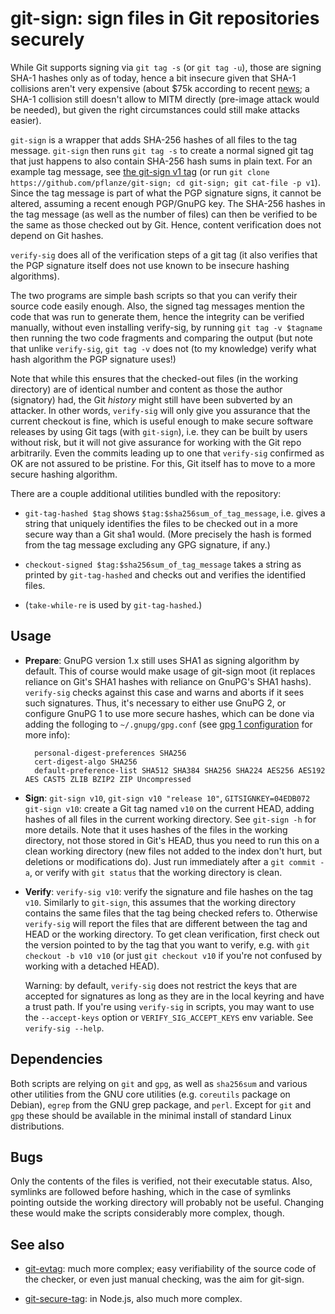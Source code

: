 # git-sign: sign files in Git repositories securely

While Git supports signing via `git tag -s` (or `git tag -u`), those
are signing SHA-1 hashes only as of today, hence a bit insecure given
that SHA-1 collisions aren't very expensive (about $75k according to
recent [news](https://duckduckgo.com/html/?q=sha-1%20collisions); a
SHA-1 collision still doesn't allow to MITM directly (pre-image attack
would be needed), but given the right circumstances could still make
attacks easier).

`git-sign` is a wrapper that adds SHA-256 hashes of all files to the
tag message. `git-sign` then runs `git tag -s` to create a normal
signed git tag that just happens to also contain SHA-256 hash sums in
plain text. For an example tag message, see
[the git-sign v1 tag](https://github.com/pflanze/git-sign/releases/tag/v1)
(or run `git clone https://github.com/pflanze/git-sign; cd git-sign;
git cat-file -p v1`). Since the tag message is part of what the PGP
signature signs, it cannot be altered, assuming a recent enough
PGP/GnuPG key. The SHA-256 hashes in the tag message (as well as the
number of files) can then be verified to be the same as those checked
out by Git. Hence, content verification does not depend on Git hashes.

`verify-sig` does all of the verification steps of a git tag (it also
verifies that the PGP signature itself does not use known to be
insecure hashing algorithms).

The two programs are simple bash scripts so that you can verify their
source code easily enough. Also, the signed tag messages mention the
code that was run to generate them, hence the integrity can be
verified manually, without even installing verify-sig, by running `git
tag -v $tagname` then running the two code fragments and comparing the
output (but note that unlike `verify-sig`, `git tag -v` does not (to
my knowledge) verify what hash algorithm the PGP signature uses!)

Note that while this ensures that the checked-out files (in the
working directory) are of identical number and content as those the
author (signatory) had, the Git *history* might still have been
subverted by an attacker. In other words, `verify-sig` will only give
you assurance that the current checkout is fine, which is useful
enough to make secure software releases by using Git tags (with
`git-sign`), i.e. they can be built by users without risk, but it will
not give assurance for working with the Git repo arbitrarily. Even the
commits leading up to one that `verify-sig` confirmed as OK are not
assured to be pristine. For this, Git itself has to move to a more
secure hashing algorithm.

There are a couple additional utilities bundled with the repository:

* `git-tag-hashed $tag` shows `$tag:$sha256sum_of_tag_message`,
    i.e. gives a string that uniquely identifies the files to be
    checked out in a more secure way than a Git sha1 would. (More
    precisely the hash is formed from the tag message excluding any
    GPG signature, if any.)

* `checkout-signed $tag:$sha256sum_of_tag_message` takes a string as
    printed by `git-tag-hashed` and checks out and verifies the
    identified files.

* (`take-while-re` is used by `git-tag-hashed`.)


## Usage

* **Prepare**: GnuPG version 1.x still uses SHA1 as signing algorithm
    by default. This of course would make usage of git-sign moot (it
    replaces reliance on Git's SHA1 hashes with reliance on GnuPG's SHA1
    hashs). `verify-sig` checks against this case and warns and aborts
    if it sees such signatures. Thus, it's necessary to either use GnuPG
    2, or configure GnuPG 1 to use more secure hashes, which can be done
    via adding the folloging to `~/.gnupg/gpg.conf` (see
    [gpg 1 configuration](gpg1configuration.md) for more info):
  
        personal-digest-preferences SHA256
        cert-digest-algo SHA256
        default-preference-list SHA512 SHA384 SHA256 SHA224 AES256 AES192 AES CAST5 ZLIB BZIP2 ZIP Uncompressed

* **Sign**: `git-sign v10`, `git-sign v10 "release 10"`,
    `GITSIGNKEY=04EDB072 git-sign v10`: create a Git tag named `v10` on
    the current HEAD, adding hashes of all files in the current working
    directory. See `git-sign -h` for more details. Note that it uses
    hashes of the files in the working directory, not those stored in
    Git's HEAD, thus you need to run this on a clean working directory
    (new files not added to the index don't hurt, but deletions or
    modifications do). Just run immediately after a `git commit -a`, or
    verify with `git status` that the working directory is clean.

* **Verify**: `verify-sig v10`: verify the signature and file hashes on
    the tag `v10`. Similarly to `git-sign`, this assumes that the
    working directory contains the same files that the tag being checked
    refers to. Otherwise `verify-sig` will report the files that are
    different between the tag and HEAD or the working directory. To get
    clean verification, first check out the version pointed to by the
    tag that you want to verify, e.g. with `git checkout -b v10 v10` (or
    just `git checkout v10` if you're not confused by working with a
    detached HEAD).
    
    Warning: by default, `verify-sig` does not restrict the keys that
    are accepted for signatures as long as they are in the local keyring
    and have a trust path. If you're using `verify-sig` in scripts, you
    may want to use the `--accept-keys` option or
    `VERIFY_SIG_ACCEPT_KEYS` env variable. See `verify-sig --help`.


## Dependencies

Both scripts are relying on `git` and `gpg`, as well as `sha256sum`
and various other utilities from the GNU core utilities
(e.g. `coreutils` package on Debian), `egrep` from the GNU grep
package, and `perl`. Except for `git` and `gpg` these should be
available in the minimal install of standard Linux distributions.


## Bugs

Only the contents of the files is verified, not their executable
status. Also, symlinks are followed before hashing, which in the case
of symlinks pointing outside the working directory will probably not
be useful. Changing these would make the scripts considerably more
complex, though.


## See also

* [git-evtag](https://github.com/cgwalters/git-evtag): much more
  complex; easy verifiability of the source code of the checker, or
  even just manual checking, was the aim for git-sign.

* [git-secure-tag](https://github.com/indutny/git-secure-tag): in
  Node.js, also much more complex.



